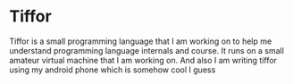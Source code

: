 # Tiffor
Tiffor is a small programming language that I am working on to help me understand programming language internals and course. It runs on a small amateur virtual machine that I am working on. And also I am writing tiffor using my android phone which is somehow cool I guess
